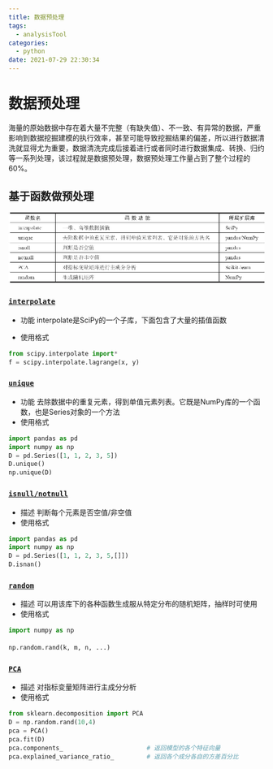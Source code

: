 ```yaml
---
title: 数据预处理
tags:
  - analysisTool
categories:
  - python 
date: 2021-07-29 22:30:34
---
```


# 数据预处理
海量的原始数据中存在着大量不完整（有缺失值）、不一致、有异常的数据，严重影响到数据挖掘建模的执行效率，甚至可能导致挖掘结果的偏差，所以进行数据清洗就显得尤为重要，数据清洗完成后接着进行或者同时进行数据集成、转换、归约等一系列处理，该过程就是数据预处理，数据预处理工作量占到了整个过程的60%。

## 基于函数做预处理
![20210802230900](/images/mining/20210802230900.png)


### [`interpolate`](https://docs.scipy.org/doc/scipy/reference/interpolate.html)
- 功能
interpolate是SciPy的一个子库，下面包含了大量的插值函数

- 使用格式
```python
from scipy.interpolate import*
f = scipy.interpolate.lagrange(x, y)
```


### [`unique`](https://numpy.org/doc/stable/reference/generated/numpy.unique.html)
- 功能
去除数据中的重复元素，得到单值元素列表。它既是NumPy库的一个函数，也是Series对象的一个方法
- 使用格式
```python
import pandas as pd
import numpy as np
D = pd.Series([1, 1, 2, 3, 5])
D.unique()
np.unique(D)

```

### [`isnull/notnull`](https://numpy.org/doc/stable/reference/generated/numpy.isnan.html)
- 描述
判断每个元素是否空值/非空值
- 使用格式
```python
import pandas as pd
import numpy as np
D = pd.Series([1, 1, 2, 3, 5,[]])
D.isnan()

```

### [`random`](https://numpy.org/doc/1.16/reference/routines.random.html)
- 描述
可以用该库下的各种函数生成服从特定分布的随机矩阵，抽样时可使用
- 使用格式
```python
import numpy as np

np.random.rand(k, m, n, ...)
```

### [`PCA`](https://scikit-learn.org/stable/modules/generated/sklearn.decomposition.PCA.html)
- 描述
对指标变量矩阵进行主成分分析
- 使用格式
```python
from sklearn.decomposition import PCA
D = np.random.rand(10,4)
pca = PCA()
pca.fit(D)
pca.components_                       # 返回模型的各个特征向量
pca.explained_variance_ratio_         # 返回各个成分各自的方差百分比
```


